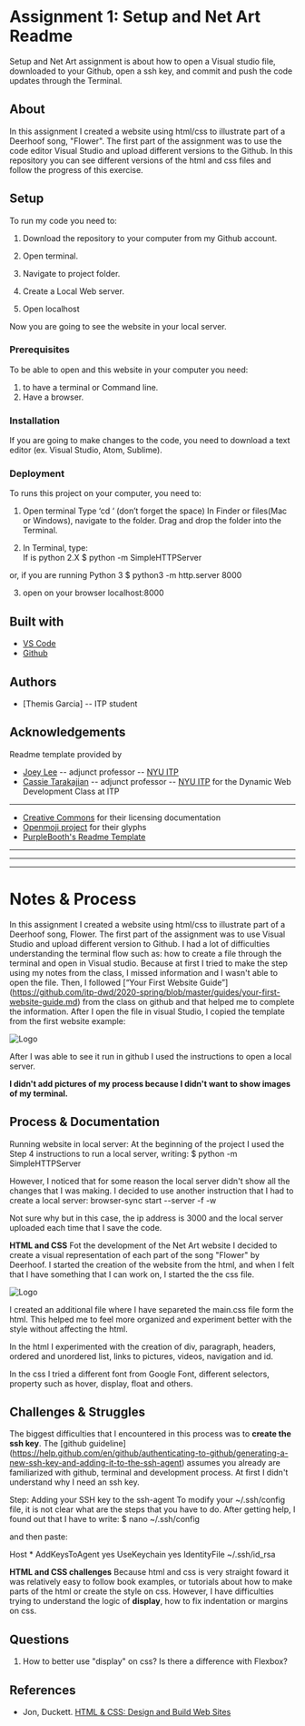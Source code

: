 <!-- Every README should start with an H1 -->
# Assignment 1: Setup and Net Art Readme 
<!-- A one sentence description of the project or assignment -->
Setup and Net Art assignment is about how to open a Visual studio file, downloaded to your Github, open a ssh key, and commit and push the code updates through the Terminal. 

<!-- It is good practice to add an about or summary -->
## About

In this assignment I created a website using html/css to illustrate part of a Deerhoof song, "Flower". 
The first part of the assignment was to use the code editor Visual Studio and upload different versions to the Github. In this repository you can see different versions of the html and css files and follow the progress of this exercise.

<!-- It is essential to describe how to set up your project -->
## Setup
To run my code you need to:
1. Download the repository to your computer from my Github account. 
2. Open terminal. 
3. Navigate to project folder.
4. Create a Local Web server.

5. Open localhost

Now you are going to see the website in your local server.

<!-- Any knowledge or tools you will need before hand -->
### Prerequisites

To be able to open and this website in your computer you need:
1. to have a terminal or Command line.
2. Have a browser.


<!-- any installation needs should be defined -->
### Installation

If you are going to make changes to the code, you need to download a text editor (ex. Visual Studio, Atom, Sublime).

<!-- Write instructions on how to start working on your project -->
<!--### Develop

<!--To develop this document, you can follow the steps provided below:
1. create a fork of this project on Github
2. ping the author of this repo via Github Issues to see if they are looking for contributions on the specific feature you're looking to add
3. open the file in VS Code and make updates 
4. add and commit those changes in your forked github repo
5. make a pull request specifying what additions and changes were made
6. have a nice chat and communication with me about those changes. 
7. celebrate the contribution! -->

<!-- Notes about the deployment -->
### Deployment

To runs this project on your computer, you need to:
  1. Open terminal
  Type ‘cd ‘ (don’t forget the space)
  In Finder or files(Mac or Windows), navigate to the folder. Drag and drop the folder into the Terminal.
  
  2. In Terminal, type:  
  If is python 2.X
  $ python -m SimpleHTTPServer

  or, if you are running Python 3
  $ python3 -m http.server 8000
  
  3. open on your browser
     localhost:8000


## Built with

* [VS Code](https://code.visualstudio.com/)
* [Github](https://github.com)

## Authors
* [Themis Garcia] -- ITP student 

<!--## Code of Conduct

<!--Please read the [CODE OF CONDUCT](https://www.mozilla.org/en-US/about/governance/policies/participation/) 

<!--## License

<!--This is README template is licensed according to [Attribution 4.0 International (CC BY 4.0) ](https://creativecommons.org/licenses/by/4.0/)

<!-- thank and reference all the things that made your project happen -->
## Acknowledgements

Readme template provided by 
* [Joey Lee](https://jk-lee.com) -- adjunct professor -- [NYU ITP](https://itp.nyu.edu)
* [Cassie Tarakajian](https://cassietarakajian.com/) -- adjunct professor -- [NYU ITP](https://itp.nyu.edu)
for the Dynamic Web Development Class at ITP

***

* [Creative Commons](https://creativecommons.org/licenses/by/4.0/) for their licensing documentation
* [Openmoji project](https://www.openmoji.org/library/#search=notebook&emoji=1F4D4) for their glyphs
* [PurpleBooth's Readme Template](https://gist.github.com/PurpleBooth/109311bb0361f32d87a2)

***
***
***

<!-- For your assignments you might consider  -->
# Notes & Process

In this assignment I created a website using html/css to illustrate part of a Deerhoof song, Flower. 
The first part of the assignment was to use Visual Studio and upload different version to Github.
I had a lot of difficulties understanding the terminal flow such as: how to create a file through the terminal and open in Visual studio. Because at first I tried to make the step using my notes from the class, I missed information and I wasn't able to open the file. Then, I followed [“Your First Website Guide”] (https://github.com/itp-dwd/2020-spring/blob/master/guides/your-first-website-guide.md) from the class on github and that helped me to complete the information. After I open the file in visual Studio, I copied the template from the first website example:

![Logo](https://github.com/themiscadiz/Assignment1/blob/master/images/html1.png)

After I was able to see it run in github I used the instructions to open a local server. 

**I didn't add pictures of my process because I didn't want to show images of my terminal.**



<!-- How you built this project - Include images, gifs, and notes here -->
## Process & Documentation

Running website in local server:
At the beginning of the project I used the Step 4 instructions to run a local server, writing: 
$ python -m SimpleHTTPServer

However, I noticed that for some reason the local server didn't show all the changes that I was making. I decided to use another instruction that I had to create a local server: 
browser-sync start --server -f -w

Not sure why but in this case, the ip address is 3000 and the local server uploaded each time that I save the code. 

**HTML and CSS**
Fot the development of the Net Art website I decided to create a visual representation of each part of the song "Flower" by Deerhoof. I started the creation of the website from the html, and when I felt that I have something that I can work on, I started the the css file.

![Logo](https://github.com/themiscadiz/Assignment1/blob/master/images/html1.png)

I created an additional file where I have separeted the main.css file form the html. This helped me to feel more organized and experiment better with the style without affecting the html.

In the html I experimented with the creation of div, paragraph, headers, ordered and unordered list, links to pictures, videos, navigation and id.

In the css I tried a different font from Google Font, different selectors, property such as hover, display, float and others.


<!-- Any specific challenges or struggles documented -->
## Challenges & Struggles

The biggest difficulties that I encountered in this process was to **create the ssh key**. 
The [github guideline] (https://help.github.com/en/github/authenticating-to-github/generating-a-new-ssh-key-and-adding-it-to-the-ssh-agent) assumes you already are familiarized with github, terminal and development process. At first I didn't understand why I need an ssh key.

Step: Adding your SSH key to the ssh-agent
To  modify your ~/.ssh/config file, it is not clear what are the steps that you have to do. After getting help, I found out that I have to write:
$ nano ~/.ssh/config

and then paste:

Host *
  AddKeysToAgent yes
  UseKeychain yes
  IdentityFile ~/.ssh/id_rsa
  
  **HTML and CSS challenges**
Because html and css is very straight foward it was relatively easy to follow book examples, or tutorials about how to make parts of the html or create the style on css.
However, I have difficulties trying to understand the logic of **display**, how to fix indentation or margins on css.

<!-- Any questions you have -->
## Questions
1. How to better use "display" on css? Is there a difference with Flexbox?

<!-- References for resources and inspiration -->
## References

* Jon, Duckett. [HTML & CSS: Design and Build Web Sites](https://www.amazon.com/HTML-CSS-Design-Build-Websites/dp/1118008189)
<!--* Author First Name, Author Last Name. [Link]()-->
